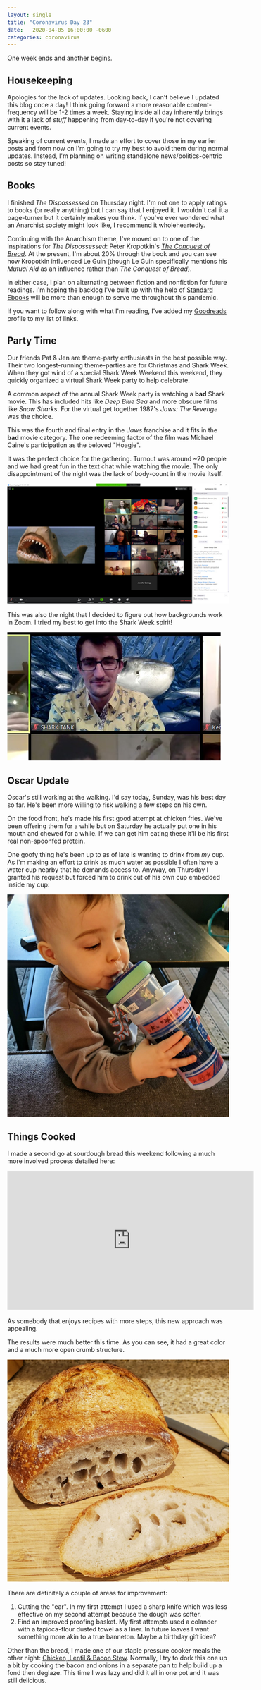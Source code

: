 ```yaml
---
layout: single
title: "Coronavirus Day 23"
date:   2020-04-05 16:00:00 -0600
categories: coronavirus
---
```


One week ends and another begins.

## Housekeeping

Apologies for the lack of updates. Looking back, I can't believe I updated this blog once a day! I think going forward a more reasonable content-frequency will be 1-2 times a week. Staying inside all day inherently brings with it a lack of _stuff_ happening from day-to-day if you're not covering current events.

Speaking of current events, I made an effort to cover those in my earlier posts and from now on I'm going to try my best to avoid them during normal updates. Instead, I'm planning on writing standalone news/politics-centric posts so stay tuned!

## Books

I finished _The Dispossessed_ on Thursday night. I'm not one to apply ratings to books (or really anything) but I can say that I enjoyed it. I wouldn't call it a page-turner but it certainly makes you think. If you've ever wondered what an Anarchist society might look like, I recommend it wholeheartedly.

Continuing with the Anarchism theme, I've moved on to one of the inspirations for _The Dispossessed_: Peter Kropotkin's [_The Conquest of Bread_](https://en.wikipedia.org/wiki/The_Conquest_of_Bread). At the present, I'm about 20% through the book and you can see how Kropotkin influenced Le Guin (though Le Guin specifically mentions his _Mutual Aid_ as an influence rather than _The Conquest of Bread_).

In either case, I plan on alternating between fiction and nonfiction for future readings. I'm hoping the backlog I've built up with the help of [Standard Ebooks](https://standardebooks.org/) will be more than enough to serve me throughout this pandemic.

If you want to follow along with what I'm reading, I've added my [Goodreads](https://www.goodreads.com/user/show/65547471-brian-mcdonnell) profile to my list of links.

## Party Time

Our friends Pat & Jen are theme-party enthusiasts in the best possible way. Their two longest-running theme-parties are for Christmas and Shark Week. When they got wind of a special Shark Week Weekend this weekend, they quickly organized a virtual Shark Week party to help celebrate.

A common aspect of the annual Shark Week party is watching a **bad** Shark movie. This has included hits like _Deep Blue Sea_ and more obscure films like _Snow Sharks_. For the virtual get together 1987's _Jaws: The Revenge_ was the choice.

This was the fourth and final entry in the _Jaws_ franchise and it fits in the **bad** movie category. The one redeeming factor of the film was Michael Caine's participation as the beloved "Hoagie".

It was the perfect choice for the gathering. Turnout was around ~20 people and we had great fun in the text chat while watching the movie. The only disappointment of the night was the lack of body-count in the movie itself.

![Jaws 4 viewing party](/assets/images/day-23-sharks.jpg)

This was also the night that I decided to figure out how backgrounds work in Zoom. I tried my best to get into the Shark Week spirit!

![Shark Backgroun](/assets/images/day-23-sharks-2.jpg)

## Oscar Update

Oscar's still working at the walking. I'd say today, Sunday, was his best day so far. He's been more willing to risk walking a few steps on his own.

On the food front, he's made his first good attempt at chicken fries. We've been offering them for a while but on Saturday he actually put one in his mouth and chewed for a while. If we can get him eating these it'll be his first real non-spoonfed protein.

One goofy thing he's been up to as of late is wanting to drink from _my_ cup. As I'm making an effort to drink as much water as possible I often have a water cup nearby that he demands access to. Anyway, on Thursday I granted his request but forced him to drink out of his own cup embedded inside my cup:

![Oscar double-cup](/assets/images/day-23-oscar.jpg)

## Things Cooked

I made a second go at sourdough bread this weekend following a much more involved process detailed here:

<iframe width="560" height="315" src="https://www.youtube.com/embed/bSYdABrPrtM" frameborder="0" allow="accelerometer; autoplay; encrypted-media; gyroscope; picture-in-picture" allowfullscreen></iframe>

As somebody that enjoys recipes with more steps, this new approach was appealing.

The results were much better this time. As you can see, it had a great color and a much more open crumb structure.

![Sourdough bread attempt 2](/assets/images/day-23-bread.jpg)

There are definitely a couple of areas for improvement:

1. Cutting the "ear". In my first attempt I used a sharp knife which was less effective on my second attempt because the dough was softer.
2. Find an improved proofing basket. My first attempts used a colander with a tapioca-flour dusted towel as a liner. In future loaves I want something more akin to a true banneton. Maybe a birthday gift idea?

Other than the bread, I made one of our staple pressure cooker meals the other night: [Chicken, Lentil & Bacon Stew][se-stew]. Normally, I try to dork this one up a bit by cooking the bacon and onions in a separate pan to help build up a fond then deglaze. This time I was lazy and did it all in one pot and it was still delicious.

[se-stew]: https://www.seriouseats.com/2015/01/30-minute-pressure-cooker-chicken-lentil-bacon-stew.html
